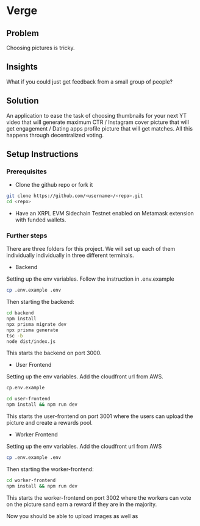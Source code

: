 # Verge

## Problem

Choosing pictures is tricky. 

## Insights

What if you could just get feedback from a small group of people?

## Solution

An application to ease the task of choosing thumbnails for your next YT video that will generate maximum CTR / Instagram cover picture that will get engagement / Dating apps profile picture that will get matches. All this happens through decentralized voting.

## Setup Instructions

### Prerequisites

- Clone the github repo or fork it
```bash
git clone https://github.com/<username>/<repo>.git
cd <repo>
```

- Have an XRPL EVM Sidechain Testnet enabled on Metamask extension with funded wallets. 

### Further steps

There are three folders for this project. We will set up each of them individually individually in three different terminals. 

- Backend

Setting up the env variables. Follow the instruction in .env.example

```bash
cp .env.example .env
```

Then starting the backend: 

```bash
cd backend
npm install
npx prisma migrate dev
npx prisma generate
tsc -b
node dist/index.js
```

This starts the backend on port 3000.

- User Frontend

Setting up the env variables. Add the cloudfront url from AWS.

```bash
cp.env.example
```

```bash
cd user-frontend
npm install && npm run dev
```

This starts the user-frontend on port 3001 where the users can upload the picture and create a rewards pool. 

- Worker Frontend

Setting up the env variables. Add the cloudfront url from AWS

```bash
cp .env.example .env
```

Then starting the worker-frontend:

```bash
cd worker-frontend
npm install && npm run dev
```
This starts the worker-frontend on port 3002 where the workers can vote on the picture sand earn a reward if they are in the majority. 

Now you should be able to upload images as well as 
